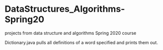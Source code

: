 # DataStructures_Algorithms-Spring20
projects from data structure and algorithms Spring 2020 course

Dictionary.java
pulls all definitions of a word specified and prints them out.

